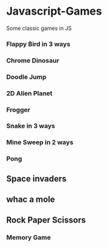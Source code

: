 # Javascript-Games

Some classic games in JS

### Flappy Bird in 3 ways

### Chrome Dinosaur

### Doodle Jump

### 2D Alien Planet

### Frogger

### Snake in 3 ways

### Mine Sweep in 2 ways

### Pong

## Space invaders

## whac a mole

## Rock Paper Scissors

### Memory Game
